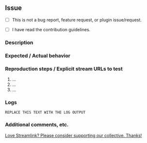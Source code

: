 <!--
Thanks for reporting an issue!
USE THE TEMPLATE. Otherwise your issue may be rejected.

This template should only be used if your issue doesn't match the other more specific ones.

First, see the contribution guidelines:
https://github.com/streamlink/streamlink/blob/master/CONTRIBUTING.md#contributing-to-streamlink

Also check the list of open and closed issues:
https://github.com/streamlink/streamlink/issues?q=is%3Aissue

Please see the text preview to avoid unnecessary formatting errors.
-->


## Issue

<!-- Replace [ ] with [x] in order to check the box -->
- [ ] This is not a bug report, feature request, or plugin issue/request.
- [ ] I have read the contribution guidelines.


### Description

<!-- Explain the issue as thoroughly as you can. -->


### Expected / Actual behavior

<!-- What do you expect to happen, and what is actually happening? -->


### Reproduction steps / Explicit stream URLs to test

<!-- How can we reproduce this? Please note the exact steps below using the list format supplied. If you need more steps please add them. -->

1. ...
2. ...
3. ...


### Logs

<!--
TEXT LOG OUTPUT IS OPTIONAL for generic issues!
However, depending on the issue, log output can be useful for the developers to understand the problem. It also includes information about your platform. If you don't intend to include log output, please at least provide these platform details.
Thanks!

Use the `--loglevel debug` parameter and avoid using parameters which suppress log output.
https://streamlink.github.io/cli.html#cmdoption-l

Make sure to **remove usernames and passwords**
You can copy the output to https://gist.github.com/ or paste it below.

Don't post screenshots of the log output and instead copy the text from your terminal application.
-->

```
REPLACE THIS TEXT WITH THE LOG OUTPUT
```


### Additional comments, etc.



[Love Streamlink? Please consider supporting our collective. Thanks!](https://opencollective.com/streamlink/donate)
